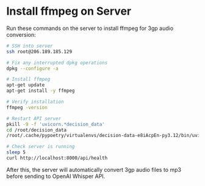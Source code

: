 # Install ffmpeg on Server

Run these commands on the server to install ffmpeg for 3gp audio conversion:

```bash
# SSH into server
ssh root@206.189.185.129

# Fix any interrupted dpkg operations
dpkg --configure -a

# Install ffmpeg
apt-get update
apt-get install -y ffmpeg

# Verify installation
ffmpeg -version

# Restart API server
pkill -9 -f 'uvicorn.*decision_data'
cd /root/decision_data
/root/.cache/pypoetry/virtualenvs/decision-data-e8iAcpEn-py3.12/bin/uvicorn decision_data.api.backend.api:app --host 0.0.0.0 --port 8000 > /var/log/api.log 2>&1 &

# Check server is running
sleep 5
curl http://localhost:8000/api/health
```

After this, the server will automatically convert 3gp audio files to mp3 before sending to OpenAI Whisper API.
